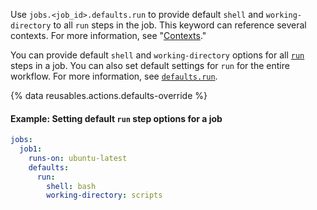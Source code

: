 Use `jobs.<job_id>.defaults.run` to provide default `shell` and `working-directory` to all `run` steps in the job. This keyword can reference several contexts. For more information, see "[Contexts](/actions/learn-github-actions/contexts#context-availability)."

You can provide default `shell` and `working-directory` options for all [`run`](/actions/using-workflows/workflow-syntax-for-github-actions#jobsjob_idstepsrun) steps in a job. You can also set default settings for `run` for the entire workflow. For more information, see [`defaults.run`](/actions/using-workflows/workflow-syntax-for-github-actions#defaultsrun).

{% data reusables.actions.defaults-override %}

#### Example: Setting default `run` step options for a job

```yaml
jobs:
  job1:
    runs-on: ubuntu-latest
    defaults:
      run:
        shell: bash
        working-directory: scripts
```
